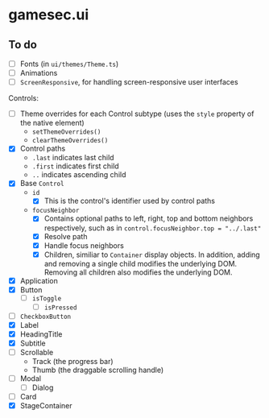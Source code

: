 # gamesec.ui

## To do

- [ ] Fonts (in `ui/themes/Theme.ts`)
- [ ] Animations
- [ ] `ScreenResponsive`, for handling screen-responsive user interfaces

Controls:

- [ ] Theme overrides for each Control subtype (uses the `style` property of the native element)
  - `setThemeOverrides()`
  - `clearThemeOverrides()`
- [x] Control paths
  - `.last` indicates last child
  - `.first` indicates first child
  - `..` indicates ascending child
- [x] Base `Control`
  - `id`
    - [x] This is the control's identifier used by control paths
  - `focusNeighbor`
    - [x] Contains optional paths to left, right, top and bottom neighbors respectively, such as in `control.focusNeighbor.top = "../.last"`
    - [x] Resolve path
    - [x] Handle focus neighbors
    - [x] Children, similiar to `Container` display objects. In addition, adding and removing a single child modifies the underlying DOM. Removing all children also modifies the underlying DOM.
- [x] Application
- [x] Button
  - [ ] `isToggle`
    - [ ] `isPressed`
- [ ] `CheckboxButton`
- [x] Label
- [x] HeadingTitle
- [x] Subtitle
- [ ] Scrollable
  - Track (the progress bar)
  - Thumb (the draggable scrolling handle)
- [ ] Modal
  - [ ] Dialog
- [ ] Card
- [x] StageContainer